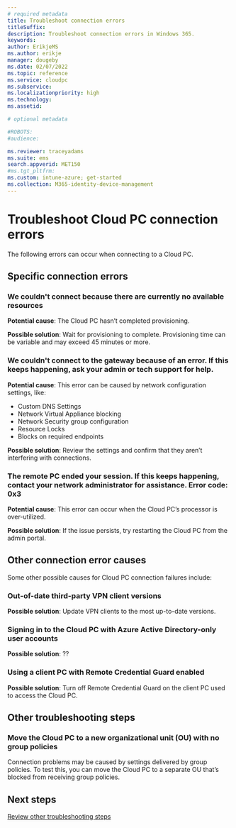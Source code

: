 ```yaml
---
# required metadata
title: Troubleshoot connection errors
titleSuffix:
description: Troubleshoot connection errors in Windows 365.
keywords:
author: ErikjeMS  
ms.author: erikje
manager: dougeby
ms.date: 02/07/2022
ms.topic: reference
ms.service: cloudpc
ms.subservice:
ms.localizationpriority: high
ms.technology:
ms.assetid: 

# optional metadata

#ROBOTS:
#audience:

ms.reviewer: traceyadams
ms.suite: ems
search.appverid: MET150
#ms.tgt_pltfrm:
ms.custom: intune-azure; get-started
ms.collection: M365-identity-device-management
---
```


# Troubleshoot Cloud PC connection errors

The following errors can occur when connecting to a Cloud PC.

## Specific connection errors

### We couldn't connect because there are currently no available resources

**Potential cause**: The Cloud PC hasn’t completed provisioning.

**Possible solution**: Wait for provisioning to complete. Provisioning time can be variable and may exceed 45 minutes or more.

### We couldn't connect to the gateway because of an error. If this keeps happening, ask your admin or tech support for help.

**Potential cause**: This error can be caused by network configuration settings, like:

- Custom DNS Settings
- Network Virtual Appliance blocking
- Network Security group configuration
- Resource Locks
- Blocks on required endpoints

**Possible solution**: Review the settings and confirm that they aren’t interfering with connections.

### The remote PC ended your session. If this keeps happening, contact your network administrator for assistance. Error code: 0x3

**Potential cause**: This error can occur when the Cloud PC’s processor is over-utilized.

**Possible solution**: If the issue persists, try restarting the Cloud PC from the admin portal.

## Other connection error causes

Some other possible causes for Cloud PC connection failures include:

### Out-of-date third-party VPN client versions

**Possible solution**: Update VPN clients to the most up-to-date versions.

### Signing in to the Cloud PC with Azure Active Directory-only user accounts

**Possible solution**: ??

### Using a client PC with Remote Credential Guard enabled

**Possible solution**: Turn off Remote Credential Guard on the client PC used to access the Cloud PC.

## Other troubleshooting steps

### Move the Cloud PC to a new organizational unit (OU) with no group policies

Connection problems may be caused by settings delivered by group policies. To test this, you can move the Cloud PC to a separate OU that’s blocked from receiving group policies.

## Next steps

[Review other troubleshooting steps](troubleshooting.md)
